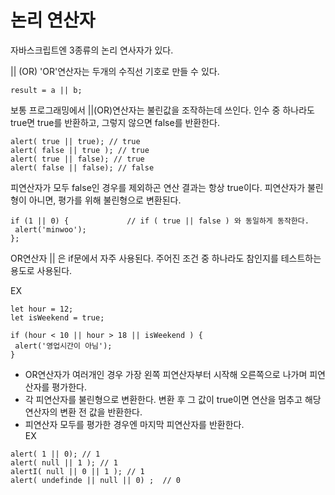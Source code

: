 # 논리 연산자

자바스크립트엔 3종류의 논리 연사자가 있다.

|| (OR)
'OR'연산자는 두개의 수직선 기호로 만들 수 있다.

```
result = a || b;
```

보통 프로그래밍에서 ||(OR)연산자는 불린값을 조작하는데 쓰인다. 인수 중 하나라도 true면 true를 반환하고, 그렇지 않으면 false를 반환한다.

```
alert( true || true); // true
alert( false || true ); // true
alert( true || false); // true
alert( false || false); // false
```

피연산자가 모두 false인 경우를 제외하곤 연산 결과는 항상 true이다.
피연산자가 불린형이 아니면, 평가를 위해 불린형으로 변환된다.

```
if (1 || 0) {             // if ( true || false ) 와 동일하게 동작한다.
 alert('minwoo');
};
```

OR연산자 || 은 if문에서 자주 사용된다. 주어진 조건 중 하나라도 참인지를 테스트하는 용도로 사용된다.

EX

```
let hour = 12;
let isWeekend = true;

if (hour < 10 || hour > 18 || isWeekend ) {
 alert('영업시간이 아님');
}
```

- OR연산자가 여러개인 경우 가장 왼쪽 피연산자부터 시작해 오른쪽으로 나가며 피연산자를 평가한다.
- 각 피연산자를 불린형으로 변환한다. 변환 후 그 값이 true이면 연산을 멈추고 해당 연산자의 변환 전 값을 반환한다.
- 피연산자 모두를 평가한 경우엔 마지막 피연산자를 반환한다.  
  EX

```
alert( 1 || 0); // 1
alert( null || 1 ); // 1
alertI( null || 0 || 1 ); // 1
alert( undefinde || null || 0) ;  // 0
```
